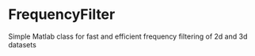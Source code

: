 # FrequencyFilter
Simple Matlab class for fast and efficient frequency filtering of 2d and 3d datasets
